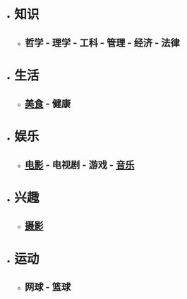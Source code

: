 * # 知识
   * ## 哲学 - 理学 - 工科 - 管理 - 经济 - 法律
* # 生活
   * ## [美食](https://roy2313.github.io/food/) - 健康
* # 娱乐
   * ## [电影](https://roy2313.github.io/movie/) - 电视剧 - 游戏 - [音乐](https://roy2313.github.io/music/)
* # 兴趣
   * ## [摄影](https://roy2313.github.io/rvoct2020/)
* # 运动
   * ## 网球 - 篮球
